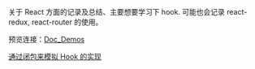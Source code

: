 关于 React 方面的记录及总结、主要想要学习下 hook. 可能也会记录 react-redux, react-router 的使用。

预览连接：[Doc_Demos](https://nbhaohao.github.io/react-notes/doc-demos/build/index.html#/)

[通过闭包来模拟 Hook 的实现](https://github.com/nbhaohao/react-notes/issues/1)
